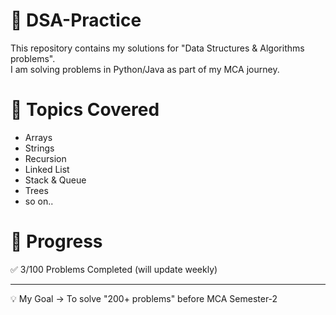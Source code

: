 # 🚀 DSA-Practice

This repository contains my solutions for "Data Structures & Algorithms problems".  
I am solving problems in Python/Java as part of my MCA journey.  

# 📌 Topics Covered
- Arrays
- Strings
- Recursion
- Linked List
- Stack & Queue
- Trees
- so on..

# 📅 Progress
✅ 3/100 Problems Completed (will update weekly)


---

💡 My Goal → To solve "200+ problems" before MCA Semester-2 
